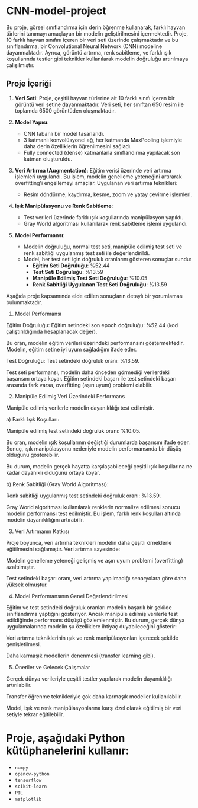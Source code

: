 # CNN-model-project

Bu proje, görsel sınıflandırma için derin öğrenme kullanarak, farklı hayvan türlerini tanımayı amaçlayan bir modelin geliştirilmesini içermektedir. Proje, 10 farklı hayvan sınıfını içeren bir veri seti üzerinde çalışmaktadır ve bu sınıflandırma, bir Convolutional Neural Network (CNN) modeline dayanmaktadır. Ayrıca, görüntü artırma, renk sabitleme, ve farklı ışık koşullarında testler gibi teknikler kullanılarak modelin doğruluğu artırılmaya çalışılmıştır.

## Proje İçeriği

1. **Veri Seti**: Proje, çeşitli hayvan türlerine ait 10 farklı sınıfı içeren bir görüntü veri setine dayanmaktadır. Veri seti, her sınıftan 650 resim ile toplamda 6500 görüntüden oluşmaktadır.
   
2. **Model Yapısı**:
   - CNN tabanlı bir model tasarlandı.
   - 3 katmanlı konvolüsyonel ağ, her katmanda MaxPooling işlemiyle daha derin özelliklerin öğrenilmesini sağladı.
   - Fully connected (dense) katmanlarla sınıflandırma yapılacak son katman oluşturuldu.
   
3. **Veri Artırma (Augmentation)**: Eğitim verisi üzerinde veri artırma işlemleri uygulandı. Bu işlem, modelin genelleme yeteneğini artırarak overfitting'i engellemeyi amaçlar. Uygulanan veri artırma teknikleri:
   - Resim döndürme, kaydırma, kesme, zoom ve yatay çevirme işlemleri.
   
4. **Işık Manipülasyonu ve Renk Sabitleme**:
   - Test verileri üzerinde farklı ışık koşullarında manipülasyon yapıldı.
   - Gray World algoritması kullanılarak renk sabitleme işlemi uygulandı.

5. **Model Performansı**:
   - Modelin doğruluğu, normal test seti, manipüle edilmiş test seti ve renk sabitliği uygulanmış test seti ile değerlendirildi.
   - Model, her test seti için doğruluk oranlarını gösteren sonuçlar sundu:
     - **Eğitim Seti Doğruluğu**: %52.44
     - **Test Seti Doğruluğu**: %13.59
     - **Manipüle Edilmiş Test Seti Doğruluğu**: %10.05
     - **Renk Sabitliği Uygulanan Test Seti Doğruluğu**: %13.59                                                                                                                                                                                                   
                                                                                                                                                                                                                                                                  
 Aşağıda proje kapsamında elde edilen sonuçların detaylı bir yorumlaması bulunmaktadır.

1. Model Performansı

Eğitim Doğruluğu: Eğitim setindeki son epoch doğruluğu: %52.44 (kod çalıştırıldığında hesaplanacak değer).

Bu oran, modelin eğitim verileri üzerindeki performansını göstermektedir. Modelin, eğitim setine iyi uyum sağladığını ifade eder.

Test Doğruluğu: Test setindeki doğruluk oranı: %13.59.

Test seti performansı, modelin daha önceden görmediği verilerdeki başarısını ortaya koyar. Eğitim setindeki başarı ile test setindeki başarı arasında fark varsa, overfitting (aşırı uyum) problemi olabilir.

2. Manipüle Edilmiş Veri Üzerindeki Performans

Manipüle edilmiş verilerle modelin dayanıklılığı test edilmiştir.

a) Farklı Işık Koşulları:

Manipüle edilmiş test setindeki doğruluk oranı: %10.05.

Bu oran, modelin ışık koşullarının değiştiği durumlarda başarısını ifade eder. Sonuç, ışık manipülasyonu nedeniyle modelin performansında bir düşüş olduğunu gösterebilir.

Bu durum, modelin gerçek hayatta karşılaşabileceği çeşitli ışık koşullarına ne kadar dayanıklı olduğunu ortaya koyar.

b) Renk Sabitliği (Gray World Algoritması):

Renk sabitliği uygulanmış test setindeki doğruluk oranı: %13.59.                                                                                                                                                                                                 

Gray World algoritması kullanılarak renklerin normalize edilmesi sonucu modelin performansı test edilmiştir. Bu işlem, farklı renk koşulları altında modelin dayanıklılığını artırabilir.

3. Veri Artırmanın Katkısı

Proje boyunca, veri artırma teknikleri modelin daha çeşitli örneklerle eğitilmesini sağlamıştır. Veri artırma sayesinde:

Modelin genelleme yeteneği gelişmiş ve aşırı uyum problemi (overfitting) azaltılmıştır.

Test setindeki başarı oranı, veri artırma yapılmadığı senaryolara göre daha yüksek olmuştur.

4. Model Performansının Genel Değerlendirilmesi

Eğitim ve test setindeki doğruluk oranları modelin başarılı bir şekilde sınıflandırma yaptığını gösteriyor. Ancak manipüle edilmiş verilerle test edildiğinde performans düşüşü gözlemlenmiştir. Bu durum, gerçek dünya uygulamalarında modelin şu özelliklere ihtiyaç duyabileceğini gösterir:

Veri artırma tekniklerinin ışık ve renk manipülasyonları içerecek şekilde genişletilmesi.

Daha karmaşık modellerin denenmesi (transfer learning gibi).

5. Öneriler ve Gelecek Çalışmalar

Gerçek dünya verileriyle çeşitli testler yapılarak modelin dayanıklılığı artırılabilir.

Transfer öğrenme teknikleriyle çok daha karmaşık modeller kullanılabilir.

Model, işık ve renk manipülasyonlarına karşı özel olarak eğitilmiş bir veri setiyle tekrar eğitilebilir.

# Proje, aşağıdaki Python kütüphanelerini kullanır:
- `numpy`
- `opencv-python`
- `tensorflow`
- `scikit-learn`
- `PIL`
- `matplotlib`

